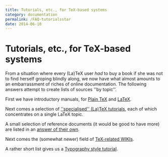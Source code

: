 ```yaml
---
title: Tutorials, etc., for TeX-based systems
category: documentation
permalink: /FAQ-tutorialsstar
date: 2014-06-10
---
```


# Tutorials, etc., for TeX-based systems

From a situation where every (La)TeX user _had_ to buy a book
if she was not to find herself groping blindly along, we now have what
almost amounts to an embarrassment of riches of online documentation.
The following answers attempt to create lists of sources ''by topic''.

First we have introductory manuals, for
[Plain TeX](FAQ-man-tex) and [LaTeX](FAQ-man-latex).

Next comes a selection of
[''specialised'' (La)TeX tutorials](FAQ-tutbitslatex),
each of which concentrates on a single LaTeX topic.

A small selection of reference documents (it would be good to have
more) are listed in an [answer of their own](FAQ-ref-doc).

Next comes the (somewhat newer) field of 
[TeX-related WIKIs](FAQ-doc-wiki).

A rather short list gives us a 
[Typography style tutorial](FAQ-typo-style).

